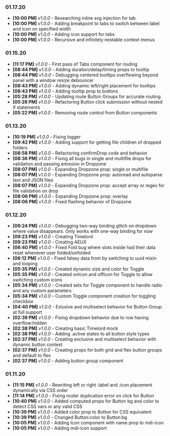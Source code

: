 ### 01.17.20

- **[10:00 PM]** _v1.0.0_ - Researching inline svg injection for tab
- **[10:00 PM]** _v1.0.0_ - Adding breakpoint to tabs to switch between label and icon on specified width
- **[10:00 PM]** _v1.0.0_ - Adding icon support for tabs
- **[10:00 PM]** _v1.0.0_ - Recursive and infinitely nestable context menus### 01.15.20

- **[11:17 PM]** _v1.0.0_ - First pass of Tabs component for routing
- **[08:44 PM]** _v1.0.0_ - Adding duration/delay/timing props to tooltip
- **[08:44 PM]** _v1.0.0_ - Debugging centered tooltips overflowing beyond panel with a window resize debouncer
- **[08:43 PM]** _v1.0.0_ - Adding dynamic left/right placement for tooltips
- **[08:43 PM]** _v1.0.0_ - Adding tooltip prop to buttons
- **[05:28 PM]** _v1.0.0_ - Updating route Button Groups for accurate routing
- **[05:28 PM]** _v1.0.0_ - Refactoring Button click submission without nested if statements
- **[05:22 PM]** _v1.0.0_ - Removing route control from Button components### 01.13.20

- **[10:19 PM]** _v1.0.0_ - Fixing logger
- **[09:42 PM]** _v1.0.0_ - Adding support for getting file children of dropped folders
- **[08:58 PM]** _v1.0.0_ - Refactoring confirmDrop code and behavior
- **[08:36 PM]** _v1.0.0_ - Fixing all bugs in single and multifile drops for validation and passing emission in Dropzone
- **[08:07 PM]** _v1.0.0_ - Expanding Dropzone prop: single or multifile
- **[08:07 PM]** _v1.0.0_ - Expanding Dropzone prop: autoread and autoparse text and JSON files
- **[08:07 PM]** _v1.0.0_ - Expanding Dropzone prop: accept array or regex for file validation on drop
- **[08:06 PM]** _v1.0.0_ - Expanding Dropzone prop: overlay
- **[08:06 PM]** _v1.0.0_ - Fixed flashing behavior of Dropzone### 01.12.20

- **[09:24 PM]** _v1.0.0_ - Debugging two-way binding glitch on dropdown where value disappears. Only works with one-way binding for now
- **[09:23 PM]** _v1.0.0_ - Creating Timelord
- **[09:23 PM]** _v1.0.0_ - Creating AEUX
- **[06:40 PM]** _v1.0.0_ - Fixed Fold bug where slots inside had their data reset whenever user folded/unfolded
- **[06:12 PM]** _v1.0.0_ - Fixed falsey data from by switching to uuid mixin and looping
- **[05:35 PM]** _v1.0.0_ - Created dynamic size and color for Toggle
- **[05:35 PM]** _v1.0.0_ - Created onIcon and offIcon for Toggle to allow switching custom icons
- **[05:34 PM]** _v1.0.0_ - Created sets for Toggle component to handle radio and any custom parameters
- **[05:34 PM]** _v1.0.0_ - Custom Toggle component creation for toggling checkbox
- **[04:40 PM]** _v1.0.0_ - Exlusive and multiselect behavior for Button Group at full support
- **[02:39 PM]** _v1.0.0_ - Fixing dropdown behavior due to row having overflow:hidden
- **[02:38 PM]** _v1.0.0_ - Creating basic Timelord mock
- **[02:38 PM]** _v1.0.0_ - Adding .active states to all button style types
- **[02:37 PM]** _v1.0.0_ - Creating exclusive and multiselect behavior with dynamic button context
- **[02:37 PM]** _v1.0.0_ - Creating props for both grid and flex button groups and default to flex
- **[02:37 PM]** _v1.0.0_ - Adding button group component### 01.11.20

-   **[11:15 PM]** _v1.0.0_ - Rewriting left or right :label and :icon placement dynamically via CSS order
-   **[11:14 PM]** _v1.0.0_ - Fixing router duplication error on click for Button
-   **[10:40 PM]** _v1.0.0_ - Added computed props for Button bg and color to detect CSS vars or any valid CSS
-   **[10:39 PM]** _v1.0.0_ - Added color prop to Button for CSS equivalent
-   **[10:39 PM]** _v1.0.0_ - Changed Button:color to Button:bg
-   **[10:05 PM]** _v1.0.0_ - Adding Icon component with name prop to mdi-icon
-   **[10:05 PM]** _v1.0.0_ - Adding mdi-icon support
